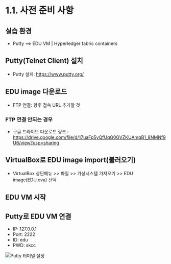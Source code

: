 # 1.1. 사전 준비 사항
## 실습 환경
- Putty ==> EDU VM | Hyperledger fabric containers

## Putty(Telnet Client) 설치
- Putty 설치: https://www.putty.org/

## EDU image 다운로드
- FTP 연결: 향후 접속 URL 추가할 것

### FTP 연결 안되는 경우
- 구글 드라이브 다운로드 링크 : 
  https://drive.google.com/file/d/17uaFp5yQfUqG0GVZKUAmqB1_8NMNf9U6/view?usp=sharing

## VirtualBox로 EDU image import(불러오기)
- VirtualBox 상단메뉴 >> 파일 >> 가상시스템 가져오기 >> EDU image(EDU.ova) 선택

## EDU VM 시작

## Putty로 EDU VM 연결
- IP: 127.0.0.1  
- Port: 2222
- ID: edu
- PWD: skcc

![Putty 터미널 설정](https://github.com/aimmvp/BlockChain/blob/master/BCEdu/img/edu1_8.png)

